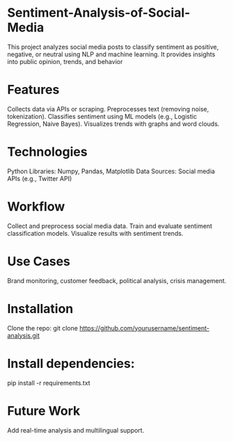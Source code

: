 # Sentiment-Analysis-of-Social-Media
This project analyzes social media posts to classify sentiment as positive, negative, or neutral using NLP and machine learning. It provides insights into public opinion, trends, and behavior

# Features
Collects data via APIs or scraping.
Preprocesses text (removing noise, tokenization).
Classifies sentiment using ML models (e.g., Logistic Regression, Naive Bayes).
Visualizes trends with graphs and word clouds.
# Technologies
Python Libraries: Numpy, Pandas, Matplotlib
Data Sources: Social media APIs (e.g., Twitter API)
# Workflow
Collect and preprocess social media data.
Train and evaluate sentiment classification models.
Visualize results with sentiment trends.
# Use Cases
Brand monitoring, customer feedback, political analysis, crisis management.
# Installation
Clone the repo:
git clone https://github.com/yourusername/sentiment-analysis.git
# Install dependencies:
pip install -r requirements.txt
# Future Work
Add real-time analysis and multilingual support.
